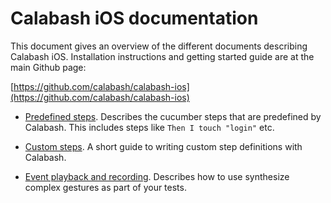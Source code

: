 Calabash iOS documentation
==========================

This document gives an overview of the different documents describing
Calabash iOS.
Installation instructions and getting started guide are at the main Github page:

[https://github.com/calabash/calabash-ios](https://github.com/calabash/calabash-ios)

* [Predefined steps](predefined.md). Describes the cucumber steps that are predefined by Calabash. 
This includes steps like `Then I touch "login"` etc.

* [Custom steps](custom_steps.md). A short guide to writing custom step definitions with Calabash. 

* [Event playback and recording](recording.md). Describes how to use synthesize complex gestures 
as part of your tests.


